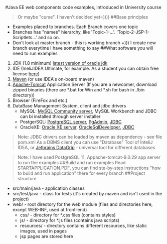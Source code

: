 #Java EE web components code examples, introduced in University course 
>Or maybe "curse", I haven't decided yet=))))
##Base principles
- Examples placed to branches. Each Branch covers one topic
- Branches has "names" hierarchy, like 'Topic-1-...'. 'Topic-2-JSP-1-Scriptlets...' and so on. 
- Don't look at master branch - this is working branch +))) I create new branch everytime I have something to say 
##What software you will need to run examples
1. JDK (1.8 minimum) [latest version of oracle jdk](https://www.oracle.com/technetwork/java/javase/downloads/index.html)
2. IDE (IneliJIDEA Ultimate, for example. As a student you can obtain free license [here](https://www.jetbrains.com/ru-ru/community/education/)) 
3. [Maven](https://maven.apache.org) (or use IDEA's on-board maven) 
4. [Apache-Tomcat](https://tomcat.apache.org) Application Server (If you are a newcomer, download zipped binaries (there are *.bat for Win and *.sh for bash in ./bin directory))
5. Browser (FireFox and etc.)
6. DataBase Management System, client and jdbc drivers
   - MySQL: [MySQL Community server](https://www.mysql.com/products/community/), MySQL Workbench and JDBC can bi installed through server installer
   - PostgerSQL: [PostgreSQL server](https://www.postgresql.org), [PgAdmin](https://www.pgadmin.org), [JDBC](https://jdbc.postgresql.org)
   - OracleXE: [Oracle XE server](https://www.oracle.com/database/technologies/appdev/xe.html), [OracleSqlDeveloper](https://www.oracle.com/database/technologies/appdev/sql-developer.html), [JDBC](https://www.oracle.com/database/technologies/appdev/jdbc-downloads.html)
>Note: 
>JDBC drivers can be loaded by maven as dependency - see file pom.xml
>As a DBMS client you can use "Database" Tool of InteliJ IDEA, or [Jetbrains DataGrip](https://www.jetbrains.com/datagrip/) - universal tool for different databases

>Note: 
>I have used PostgreSQL 11, Appache-tomcat-9.0.29 app server to run the examples 
##Build and run examples
Read STARTAPPLICATION.PDF, you can find ste-by-step instructions "how to build and run application" there for every branch
##Project structure
- src/main/java - application classes
- src/test/java - class for tests (it's created by maven and isn't used in the project)
- web/ - root directory for the web module (files and directories here, except WEB-INF, used at front-end)
  - css/ - directory for *.css files (contains styles)
  - js/ - directory for *.js files (contains java scripts) 
  - resources/ - directory contains different resources, like static images, used in pages
  - jsp pages are stored here
  